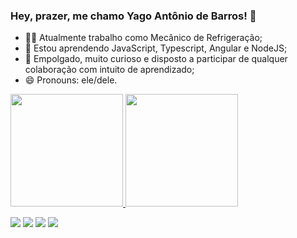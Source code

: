 ### Hey, prazer, me chamo Yago Antônio de Barros! 👋

- 👨‍🔧 Atualmente trabalho como Mecânico de Refrigeração;
- 🌱 Estou aprendendo JavaScript, Typescript, Angular e NodeJS;
- 👯 Empolgado, muito curioso e disposto a participar de qualquer colaboração com intuito de aprendizado;
- 😄 Pronouns: ele/dele.

<div>
  <a href="https://github.com/yagobarros99">
  <img height="180em" src="https://github-readme-stats.vercel.app/api?username=yagobarros99&show_icons=true&theme=dark&include_all_commits=true&count_private=true"/>
  <img height="180em" src="https://github-readme-stats.vercel.app/api/top-langs/?username=yagobarros99&layout=compact&langs_count=7&theme=dark"/>
</div>
  
  <div> 
  
  <a href="https://instagram.com/ya.gow" target="_blank"><img src="https://img.shields.io/badge/-Instagram-%23E4405F?style=for-the-badge&logo=instagram&logoColor=white" target="_blank"></a>
 	<a href="https://www.twitch.tv/yagym" target="_blank"><img src="https://img.shields.io/badge/Twitch-9146FF?style=for-the-badge&logo=twitch&logoColor=white" target="_blank"></a>
  <a href = "mailto: yago10009@hotmail.com"><img src="https://img.shields.io/badge/Microsoft_Outlook-0078D4?style=for-the-badge&logo=microsoft-outlook&logoColor=white" target="_blank"></a>
  <a href="https://www.linkedin.com/in/yago-ant%C3%B4nio-de-barros-892385208/" target="_blank"><img src="https://img.shields.io/badge/-LinkedIn-%230077B5?style=for-the-badge&logo=linkedin&logoColor=white" target="_blank"></a>   

  </div>
   
